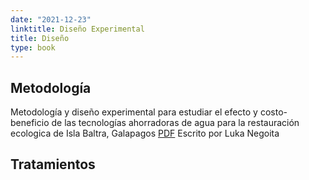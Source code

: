 ```yaml
---
date: "2021-12-23"
linktitle: Diseño Experimental
title: Diseño
type: book
---
```


## Metodología
Metodología y diseño experimental para estudiar el efecto y costo-beneficio de las tecnologías ahorradoras de agua para la restauración ecologica de Isla Baltra, Galapagos
<a href="/projects/baltra/methodology_baltra_LN.pdf" target="_blank">PDF</a>
Escrito por Luka Negoita
## Tratamientos
